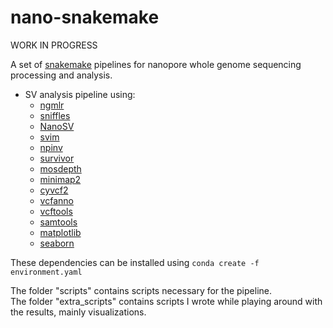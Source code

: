 # nano-snakemake

WORK IN PROGRESS

A set of [snakemake](https://snakemake.readthedocs.io/en/stable/) pipelines for nanopore whole genome sequencing processing and analysis.


- SV analysis pipeline using:
  - [ngmlr](https://github.com/philres/ngmlr)
  - [sniffles](https://github.com/fritzsedlazeck/Sniffles)
  - [NanoSV](https://github.com/mroosmalen/nanosv)
  - [svim](https://github.com/eldariont/svim)
  - [npinv](https://github.com/haojingshao/npInv)
  - [survivor](https://github.com/fritzsedlazeck/SURVIVOR)
  - [mosdepth](https://github.com/brentp/mosdepth)
  - [minimap2](https://github.com/lh3/minimap2)
  - [cyvcf2](https://github.com/brentp/cyvcf2)
  - [vcfanno](https://github.com/brentp/vcfanno)
  - [vcftools](https://vcftools.github.io/index.html)
  - [samtools](https://github.com/samtools/samtools)
  - [matplotlib](https://github.com/matplotlib/matplotlib)
  - [seaborn](https://github.com/mwaskom/seaborn)

These dependencies can be installed using `conda create -f environment.yaml`


The folder "scripts" contains scripts necessary for the pipeline.   
The folder "extra_scripts" contains scripts I wrote while playing around with the results, mainly visualizations.

